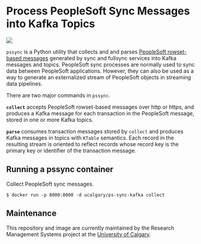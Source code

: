 # Process PeopleSoft Sync Messages into Kafka Topics

[![](https://images.microbadger.com/badges/image/ucalgary/ps-sync-kafka.svg)](https://microbadger.com/images/ucalgary/ps-sync-kafka)

`pssync` is a Python utility that collects and and parses [PeopleSoft rowset-based messages](http://docs.oracle.com/cd/E66686_01/pt855pbr1/eng/pt/tibr/concept_PeopleSoftRowset-BasedMessageFormat-0764fb.html) generated by sync and fullsync services into Kafka messages and topics. PeopleSoft sync processes are normally used to sync data between PeopleSoft applications. However, they can also be used as a way to generate an externalized stream of PeopleSoft objects in streaming data pipelines.

There are two major commands in `pssync`.

**`collect`** accepts PeopleSoft rowset-based messages over http or https, and produces a Kafka message for each transaction in the PeopleSoft message, stored in one or more Kafka topics.

**`parse`** consumes transaction messages stored by `collect` and produces Kafka messages in topics with `KTable` semantics. Each record in the resulting stream is oriented to reflect records whose record key is the primary key or identifier of the transaction message.

## Running a pssync container

Collect PeopleSoft sync messages.

```
$ docker run -p 8000:8000 -d ucalgary/ps-sync-kafka collect
```

## Maintenance

This repository and image are currently maintained by the Research Management Systems project at the [University of Calgary](http://www.ucalgary.ca/).
